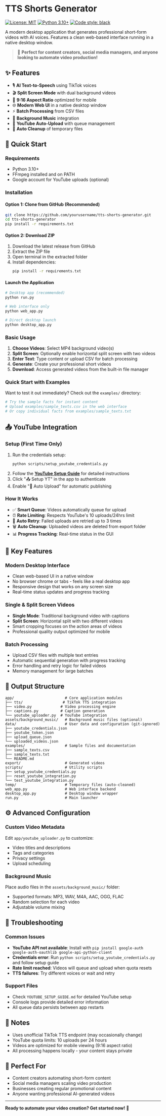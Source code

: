 # TTS Shorts Generator

[![License: MIT](https://img.shields.io/badge/License-MIT-yellow.svg)](https://opensource.org/licenses/MIT)
[![Python 3.10+](https://img.shields.io/badge/python-3.10+-blue.svg)](https://www.python.org/downloads/)
[![Code style: black](https://img.shields.io/badge/code%20style-black-000000.svg)](https://github.com/psf/black)

A modern desktop application that generates professional short-form videos with AI voices. Features a clean web-based interface running in a native desktop window.

> 🚀 **Perfect for content creators, social media managers, and anyone looking to automate video production!**

## ✨ Features

- 🎙️ **AI Text-to-Speech** using TikTok voices
- 🎬 **Split Screen Mode** with dual background videos
- 📱 **9:16 Aspect Ratio** optimized for mobile
- 🌐 **Modern Web UI** in a native desktop window
- ⚡ **Batch Processing** from CSV files
- 🎵 **Background Music** integration
- 🤖 **YouTube Auto-Upload** with queue management
- 🧹 **Auto Cleanup** of temporary files

## 🚀 Quick Start

### Requirements
- Python 3.10+
- FFmpeg installed and on PATH
- Google account for YouTube uploads (optional)

### Installation

#### Option 1: Clone from GitHub (Recommended)
```bash
git clone https://github.com/yourusername/tts-shorts-generator.git
cd tts-shorts-generator
pip install -r requirements.txt
```

#### Option 2: Download ZIP
1. Download the latest release from GitHub
2. Extract the ZIP file
3. Open terminal in the extracted folder
4. Install dependencies:
   ```bash
   pip install -r requirements.txt
   ```

#### Launch the Application
```bash
# Desktop app (recommended)
python run.py

# Web interface only
python web_app.py

# Direct desktop launch
python desktop_app.py
```

### Basic Usage
1. **Choose Videos**: Select MP4 background video(s)
2. **Split Screen**: Optionally enable horizontal split screen with two videos
3. **Enter Text**: Type content or upload CSV for batch processing
4. **Generate**: Create your professional short videos
5. **Download**: Access generated videos from the built-in file manager

### Quick Start with Examples
Want to test it out immediately? Check out the `examples/` directory:
```bash
# Try the sample facts for instant content
# Upload examples/sample_texts.csv in the web interface
# Or copy individual facts from examples/sample_texts.txt
```

## 📤 YouTube Integration

### Setup (First Time Only)
1. Run the credentials setup:
   ```bash
   python scripts/setup_youtube_credentials.py
   ```
2. Follow the **[YouTube Setup Guide](YOUTUBE_SETUP_GUIDE.md)** for detailed instructions
3. Click "📤 Setup YT" in the app to authenticate
4. Enable "🤖 Auto Upload" for automatic publishing

### How It Works
- ✅ **Smart Queue**: Videos automatically queue for upload
- ⏰ **Rate Limiting**: Respects YouTube's 10 uploads/24hrs limit  
- 🔄 **Auto Retry**: Failed uploads are retried up to 3 times
- 🗑️ **Auto Cleanup**: Uploaded videos are deleted from export folder
- 📊 **Progress Tracking**: Real-time status in the GUI

## 🎯 Key Features

### Modern Desktop Interface
- Clean web-based UI in a native window
- No browser chrome or tabs - feels like a real desktop app
- Responsive design that works on any screen size
- Real-time status updates and progress tracking

### Single & Split Screen Videos
- **Single Mode**: Traditional background video with captions
- **Split Screen**: Horizontal split with two different videos
- Smart cropping focuses on the action areas of videos
- Professional quality output optimized for mobile

### Batch Processing
- Upload CSV files with multiple text entries
- Automatic sequential generation with progress tracking
- Error handling and retry logic for failed videos
- Memory management for large batches

## 📁 Output Structure

```
app/                       # Core application modules
├── tts/                  # TikTok TTS integration
├── video.py             # Video processing engine
├── captions.py          # Caption generation
└── youtube_uploader.py  # YouTube integration
assets/background_music/   # Background music files (optional)
data/                      # User data and configuration (git-ignored)
├── youtube_credentials.json
├── youtube_token.json
├── upload_queue.json
└── uploaded_videos.json
examples/                  # Sample files and documentation
├── sample_texts.csv
├── sample_texts.txt
└── README.md
export/                    # Generated videos
scripts/                   # Utility scripts
├── setup_youtube_credentials.py
├── reset_youtube_integration.py
└── test_youtube_integration.py
temp/                      # Temporary files (auto-cleaned)
web_app.py                 # Web interface backend
desktop_app.py             # Desktop window wrapper
run.py                     # Main launcher
```

## ⚙️ Advanced Configuration

### Custom Video Metadata
Edit `app/youtube_uploader.py` to customize:
- Video titles and descriptions
- Tags and categories
- Privacy settings
- Upload scheduling

### Background Music
Place audio files in the `assets/background_music/` folder:
- Supported formats: MP3, WAV, M4A, AAC, OGG, FLAC
- Random selection for each video
- Adjustable volume mixing

## 🔧 Troubleshooting

### Common Issues
- **YouTube API not available**: Install with `pip install google-auth google-auth-oauthlib google-api-python-client`
- **Credentials error**: Run `python scripts/setup_youtube_credentials.py` and follow setup guide
- **Rate limit reached**: Videos will queue and upload when quota resets
- **TTS failures**: Try different voices or wait and retry

### Support Files
- Check `YOUTUBE_SETUP_GUIDE.md` for detailed YouTube setup
- Console logs provide detailed error information
- All queue data persists between app restarts

## 📝 Notes

- Uses unofficial TikTok TTS endpoint (may occasionally change)
- YouTube quota limits: 10 uploads per 24 hours
- Videos are optimized for mobile viewing (9:16 aspect ratio)
- All processing happens locally - your content stays private

## 🎉 Perfect For

- Content creators automating short-form content
- Social media managers scaling video production  
- Businesses creating regular promotional content
- Anyone wanting professional AI-generated videos

---

**Ready to automate your video creation? Get started now!** 🚀 

